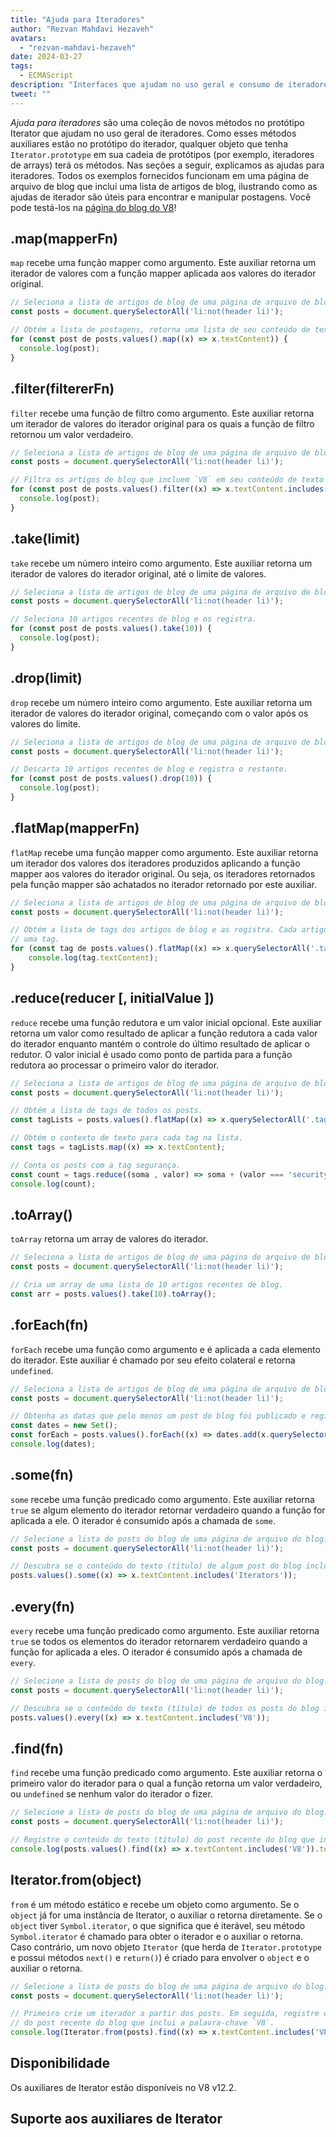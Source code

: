 ```yaml
---
title: "Ajuda para Iteradores"
author: "Rezvan Mahdavi Hezaveh"
avatars:
  - "rezvan-mahdavi-hezaveh"
date: 2024-03-27
tags:
  - ECMAScript
description: "Interfaces que ajudam no uso geral e consumo de iteradores."
tweet: ""
---
```


*Ajuda para iteradores* são uma coleção de novos métodos no protótipo Iterator que ajudam no uso geral de iteradores. Como esses métodos auxiliares estão no protótipo do iterador, qualquer objeto que tenha `Iterator.prototype` em sua cadeia de protótipos (por exemplo, iteradores de arrays) terá os métodos. Nas seções a seguir, explicamos as ajudas para iteradores. Todos os exemplos fornecidos funcionam em uma página de arquivo de blog que inclui uma lista de artigos de blog, ilustrando como as ajudas de iterador são úteis para encontrar e manipular postagens. Você pode testá-los na [página do blog do V8](https://v8.dev/blog)!

<!--truncate-->

## .map(mapperFn)

`map` recebe uma função mapper como argumento. Este auxiliar retorna um iterador de valores com a função mapper aplicada aos valores do iterador original.

```javascript
// Seleciona a lista de artigos de blog de uma página de arquivo de blog.
const posts = document.querySelectorAll('li:not(header li)');

// Obtém a lista de postagens, retorna uma lista de seu conteúdo de texto (títulos) e as registra.
for (const post de posts.values().map((x) => x.textContent)) {
  console.log(post);
}
```

## .filter(filtererFn)

`filter` recebe uma função de filtro como argumento. Este auxiliar retorna um iterador de valores do iterador original para os quais a função de filtro retornou um valor verdadeiro.

```javascript
// Seleciona a lista de artigos de blog de uma página de arquivo de blog.
const posts = document.querySelectorAll('li:not(header li)');

// Filtra os artigos de blog que incluem `V8` em seu conteúdo de texto (títulos) e os registra.
for (const post de posts.values().filter((x) => x.textContent.includes('V8'))) {
  console.log(post);
} 
```

## .take(limit)

`take` recebe um número inteiro como argumento. Este auxiliar retorna um iterador de valores do iterador original, até o limite de valores.

```javascript
// Seleciona a lista de artigos de blog de uma página de arquivo de blog.
const posts = document.querySelectorAll('li:not(header li)');

// Seleciona 10 artigos recentes de blog e os registra.
for (const post de posts.values().take(10)) {
  console.log(post);
}
```

## .drop(limit)

`drop` recebe um número inteiro como argumento. Este auxiliar retorna um iterador de valores do iterador original, começando com o valor após os valores do limite.

```javascript
// Seleciona a lista de artigos de blog de uma página de arquivo de blog.
const posts = document.querySelectorAll('li:not(header li)');

// Descarta 10 artigos recentes de blog e registra o restante.
for (const post de posts.values().drop(10)) {
  console.log(post);
}
```

## .flatMap(mapperFn)

`flatMap` recebe uma função mapper como argumento. Este auxiliar retorna um iterador dos valores dos iteradores produzidos aplicando a função mapper aos valores do iterador original. Ou seja, os iteradores retornados pela função mapper são achatados no iterador retornado por este auxiliar.

```javascript
// Seleciona a lista de artigos de blog de uma página de arquivo de blog.
const posts = document.querySelectorAll('li:not(header li)');

// Obtém a lista de tags dos artigos de blog e as registra. Cada artigo pode ter mais de
// uma tag.
for (const tag de posts.values().flatMap((x) => x.querySelectorAll('.tag').values())) {
    console.log(tag.textContent);
}
```

## .reduce(reducer [, initialValue ])

`reduce` recebe uma função redutora e um valor inicial opcional. Este auxiliar retorna um valor como resultado de aplicar a função redutora a cada valor do iterador enquanto mantém o controle do último resultado de aplicar o redutor. O valor inicial é usado como ponto de partida para a função redutora ao processar o primeiro valor do iterador.

```javascript
// Seleciona a lista de artigos de blog de uma página de arquivo de blog.
const posts = document.querySelectorAll('li:not(header li)');

// Obtém a lista de tags de todos os posts.
const tagLists = posts.values().flatMap((x) => x.querySelectorAll('.tag').values());

// Obtém o contexto de texto para cada tag na lista.
const tags = tagLists.map((x) => x.textContent);

// Conta os posts com a tag segurança.
const count = tags.reduce((soma , valor) => soma + (valor === 'security' ? 1 : 0), 0);
console.log(count);
```

## .toArray()

`toArray` retorna um array de valores do iterador.

```javascript
// Seleciona a lista de artigos de blog de uma página de arquivo de blog.
const posts = document.querySelectorAll('li:not(header li)');

// Cria um array de uma lista de 10 artigos recentes de blog.
const arr = posts.values().take(10).toArray();
```

## .forEach(fn)

`forEach` recebe uma função como argumento e é aplicada a cada elemento do iterador. Este auxiliar é chamado por seu efeito colateral e retorna `undefined`.

```javascript
// Seleciona a lista de artigos de blog de uma página de arquivo de blog.
const posts = document.querySelectorAll('li:not(header li)');

// Obtenha as datas que pelo menos um post do blog foi publicado e registre-as.
const dates = new Set();
const forEach = posts.values().forEach((x) => dates.add(x.querySelector('time')));
console.log(dates);
```

## .some(fn)

`some` recebe uma função predicado como argumento. Este auxiliar retorna `true` se algum elemento do iterador retornar verdadeiro quando a função for aplicada a ele. O iterador é consumido após a chamada de `some`.

```javascript
// Selecione a lista de posts do blog de uma página de arquivo do blog.
const posts = document.querySelectorAll('li:not(header li)');

// Descubra se o conteúdo do texto (título) de algum post do blog inclui a palavra-chave `Iterators`.
posts.values().some((x) => x.textContent.includes('Iterators'));
```

## .every(fn)

`every` recebe uma função predicado como argumento. Este auxiliar retorna `true` se todos os elementos do iterador retornarem verdadeiro quando a função for aplicada a eles. O iterador é consumido após a chamada de `every`.

```javascript
// Selecione a lista de posts do blog de uma página de arquivo do blog.
const posts = document.querySelectorAll('li:not(header li)');

// Descubra se o conteúdo do texto (título) de todos os posts do blog inclui a palavra-chave `V8`.
posts.values().every((x) => x.textContent.includes('V8'));
```

## .find(fn)

`find` recebe uma função predicado como argumento. Este auxiliar retorna o primeiro valor do iterador para o qual a função retorna um valor verdadeiro, ou `undefined` se nenhum valor do iterador o fizer.

```javascript
// Selecione a lista de posts do blog de uma página de arquivo do blog.
const posts = document.querySelectorAll('li:not(header li)');

// Registre o conteúdo do texto (título) do post recente do blog que inclui a palavra-chave `V8`.
console.log(posts.values().find((x) => x.textContent.includes('V8')).textContent);
```

## Iterator.from(object)

`from` é um método estático e recebe um objeto como argumento. Se o `object` já for uma instância de Iterator, o auxiliar o retorna diretamente. Se o `object` tiver `Symbol.iterator`, o que significa que é iterável, seu método `Symbol.iterator` é chamado para obter o iterador e o auxiliar o retorna. Caso contrário, um novo objeto `Iterator` (que herda de `Iterator.prototype` e possui métodos `next()` e `return()`) é criado para envolver o `object` e o auxiliar o retorna.

```javascript
// Selecione a lista de posts do blog de uma página de arquivo do blog.
const posts = document.querySelectorAll('li:not(header li)');

// Primeiro crie um iterador a partir dos posts. Em seguida, registre o conteúdo do texto (título)
// do post recente do blog que inclui a palavra-chave `V8`.
console.log(Iterator.from(posts).find((x) => x.textContent.includes('V8')).textContent);
```

## Disponibilidade

Os auxiliares de Iterator estão disponíveis no V8 v12.2.

## Suporte aos auxiliares de Iterator

<feature-support chrome="122 https://chromestatus.com/feature/5102502917177344"
                 firefox="no https://bugzilla.mozilla.org/show_bug.cgi?id=1568906"
                 safari="no https://bugs.webkit.org/show_bug.cgi?id=248650" 
                 nodejs="no"
                 babel="yes https://github.com/zloirock/core-js#iterator-helpers"></feature-support>
